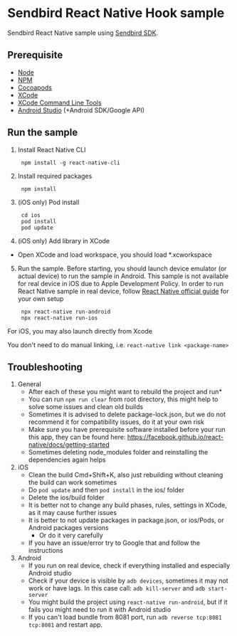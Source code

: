 # Sendbird React Native Hook sample

Sendbird React Native sample using [Sendbird SDK](https://github.com/sendbird/SendBird-SDK-JavaScript).

## Prerequisite

- [Node](https://nodejs.org/en/)
- [NPM](https://www.npmjs.com/)
- [Cocoapods](https://cocoapods.org/)
- [XCode](https://developer.apple.com/xcode)
- [XCode Command Line Tools](https://facebook.github.io/react-native/docs/getting-started.html#xcode)
- [Android Studio](https://developer.android.com/studio/) (+Android SDK/Google API)

## Run the sample

1. Install React Native CLI

        npm install -g react-native-cli

2. Install required packages

        npm install

3. (iOS only) Pod install

        cd ios
        pod install
        pod update

4. (iOS only) Add library in XCode

- Open XCode and load workspace, you should load *.xcworkspace

5. Run the sample. Before starting, you should launch device emulator (or actual device) to run the sample in Android. This sample is not available for real device in iOS due to Apple Development Policy. In order to run React Native sample in real device, follow [React Native official guide](https://facebook.github.io/react-native/docs/running-on-device.html) for your own setup

        npx react-native run-android
        npx react-native run-ios

For iOS, you may also launch directly from Xcode

You don't need to do manual linking, i.e. `react-native link <package-name>`   
   
        
## Troubleshooting

1. General
    - After each of these you might want to rebuild the project and run*
    - You can run `npm run clear` from root directory, this might help to solve some issues and clean old builds
    - Sometimes it is advised to delete package-lock.json, but we do not recommend it for compatibility issues, do it at your own risk
    - Make sure you have prerequisite software installed before your run this app, they can be found here: https://facebook.github.io/react-native/docs/getting-started
    - Sometimes deleting node_modules folder and reinstalling the dependencies again helps 
2. iOS
    - Clean the build Cmd+Shift+K, also just rebuilding without cleaning the build can work sometimes
    - Do `pod update` and then `pod install` in the ios/ folder
    - Delete the ios/build folder
    - It is better not to change any build phases, rules, settings in XCode, as it may cause further issues
    - It is better to not update packages in package.json, or ios/Pods, or Android packages versions
        - Or do it very carefully
    - If you have an issue/error try to Google that and follow the instructions
3. Android
    - If you run on real device, check if everything installed and especially Android studio 
    - Check if your device is visible by `adb devices`, sometimes it may not work or have lags. In this case call: `adb kill-server` and `adb start-server`
    - You might build the project using `react-native run-android`, but if it fails you might need to run it with Android studio
    - If you can't load bundle from 8081 port, run `adb reverse tcp:8081 tcp:8081` and restart app.
